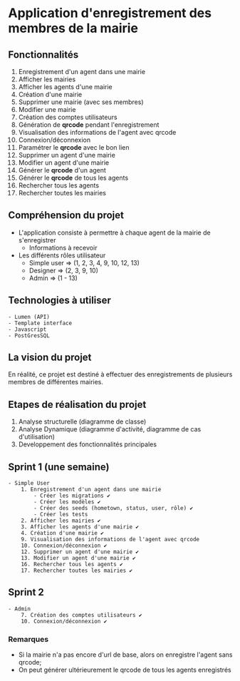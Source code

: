 # Application d'enregistrement des membres de la mairie

## Fonctionnalités
 1. Enregistrement d'un agent dans une mairie
 2. Afficher les mairies
 3. Afficher les agents d'une mairie
 4. Création d'une mairie
 5. Supprimer une mairie (avec ses membres)
 6. Modifier une mairie
 7. Création des comptes utilisateurs
 8. Génération de __qrcode__ pendant l'enregistrement
 9. Visualisation des informations de l'agent avec qrcode
10. Connexion/déconnexion
11. Paramétrer le __qrcode__ avec le bon lien
12. Supprimer un agent d'une mairie
13. Modifier un agent d'une mairie
14. Générer le __qrcode__ d'un agent
15. Générer le __qrcode__ de tous les agents
16. Rechercher tous les agents
17. Rechercher toutes les mairies

## Compréhension du projet

- L'application consiste à permettre à chaque agent de la mairie de s'enregistrer
    - Informations à recevoir
- Les différents rôles utilisateur
    - Simple user => (1, 2, 3, 4, 9, 10, 12, 13)
    - Designer => (2, 3, 9, 10)
    - Admin => (1 - 13)

## Technologies à utiliser

    - Lumen (API)
    - Template interface
    - Javascript
    - PostGresSQL

## La vision du projet

En réalité, ce projet est destiné à effectuer des enregistrements de plusieurs membres de différentes mairies.

## Etapes de réalisation du projet

1. Analyse structurelle (diagramme de classe)
2. Analyse Dynamique (diagramme d'activité, diagramme de cas d'utilisation)
3. Developpement des fonctionnalités principales

## Sprint 1 (une semaine)
    - Simple User
        1. Enregistrement d'un agent dans une mairie
            - Créer les migrations ✔
            - Créer les modèles ✔
            - Créer des seeds (hometown, status, user, rôle) ✔
            - Créer les tests
        2. Afficher les mairies ✔
        3. Afficher les agents d'une mairie ✔
        4. Création d'une mairie ✔
        9. Visualisation des informations de l'agent avec qrcode
        10. Connexion/déconnexion ✔
        12. Supprimer un agent d'une mairie ✔
        13. Modifier un agent d'une mairie ✔
        16. Rechercher tous les agents ✔
        17. Rechercher toutes les mairies ✔

## Sprint 2
    - Admin
        7. Création des comptes utilisateurs ✔
        10. Connexion/déconnexion ✔

### Remarques

- Si la mairie n'a pas encore d'url de base, alors on enregistre l'agent sans qrcode;
- On peut générer ultérieurement le qrcode de tous les agents enregistrés